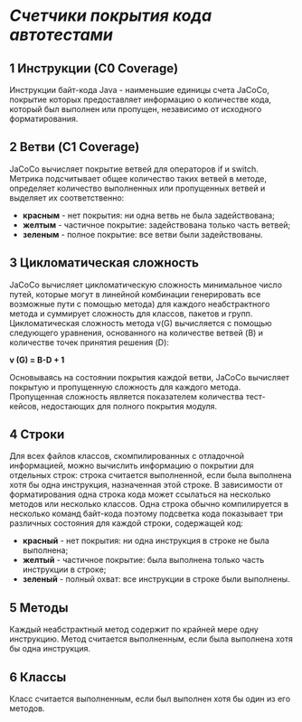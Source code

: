# ***Счетчики покрытия кода автотестами***

## **1 Инструкции (C0 Coverage)**

Инструкции байт-кода Java - наименьшие единицы счета JaCoCo, покрытие которых предоставляет информацию о количестве кода, который был выполнен или пропущен, независимо от исходного форматирования. 

## **2 Ветви (C1 Coverage)**

JaCoCo вычисляет покрытие ветвей для операторов if и switch. Метрика подсчитывает общее количество таких ветвей в методе, определяет количество выполненных или пропущенных ветвей и выделяет их соответственно: 
- **красным** - нет покрытия: ни одна ветвь не была задействована;
- **желтым** - частичное покрытие: задействована только часть ветвей;
- **зеленым** - полное покрытие: все ветви были задействованы.


## **3 Цикломатическая сложность**

JaCoCo вычисляет цикломатическую сложность минимальное число путей, которые могут в линейной комбинации генерировать все возможные пути с помощью метода) для каждого неабстрактного метода и суммирует сложность для классов, пакетов и групп.
Цикломатическая сложность метода v(G) вычисляется с помощью следующего уравнения, основанного на количестве ветвей (B) и количестве точек принятия решения (D):

**v (G) = B-D + 1**

Основываясь на состоянии покрытия каждой ветви, JaCoCo вычисляет покрытую и пропущенную сложность для каждого метода. Пропущенная сложность является показателем количества тест-кейсов, недостающих для полного покрытия модуля.


## **4 Строки**

Для всех файлов классов, скомпилированных с отладочной информацией, можно вычислить информацию о покрытии для отдельных строк: строка считается выполненной, если была выполнена хотя бы одна инструкция, назначенная этой строке. В зависимости от форматирования одна строка кода может ссылаться на несколько методов или несколько классов.
Одна строка обычно компилируется в несколько команд байт-кода поэтому подсветка кода показывает три различных состояния для каждой строки, содержащей код:

- **красный** - нет покрытия: ни одна инструкция в строке не была выполнена;
- **желтый** - частичное покрытие: была выполнена только часть инструкции в строке;
- **зеленый** - полный охват: все инструкции в строке были выполнены.

## **5 Методы**

Каждый неабстрактный метод содержит по крайней мере одну инструкцию. Метод считается выполненным, если была выполнена хотя бы одна инструкция. 

## **6 Классы**

Класс считается выполненным, если был выполнен хотя бы один из его методов.
